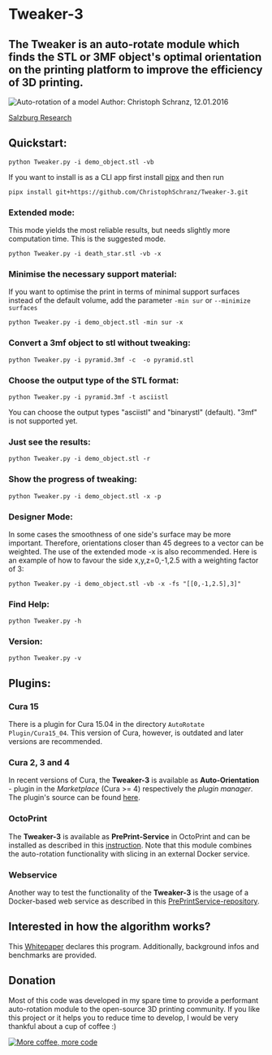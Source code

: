 # Tweaker-3
## The Tweaker is an auto-rotate module which finds the STL or 3MF object's optimal orientation on the printing platform to improve the efficiency of 3D printing.

![Auto-rotation of a model](https://github.com/ChristophSchranz/Tweaker-3/blob/master/auto-rotation.png)
Author: Christoph Schranz, 12.01.2016 

[Salzburg Research](http://www.salzburgresearch.at/blog/3d-print-positioning/)

## Quickstart:  

`python Tweaker.py -i demo_object.stl -vb`

If you want to install is as a CLI app first install
[pipx](https://pypa.github.io/pipx/) and then run

    pipx install git+https://github.com/ChristophSchranz/Tweaker-3.git

### Extended mode:

This mode yields the most reliable results, 
but needs slightly more computation time. 
This is the suggested mode.

`python Tweaker.py -i death_star.stl -vb -x`


### Minimise the necessary support material:

If you want to optimise the print in terms of minimal support surfaces
 instead of the default volume, add the parameter `-min sur` 
 or `--minimize surfaces`

`python Tweaker.py -i demo_object.stl -min sur -x`



### Convert a 3mf object to stl without tweaking:

`python Tweaker.py -i pyramid.3mf -c  -o pyramid.stl`


### Choose the output type of the STL format:

`python Tweaker.py -i pyramid.3mf -t asciistl`

You can choose the output types "asciistl" and 
"binarystl" (default). "3mf" is not supported yet.


### Just see the results:

`python Tweaker.py -i demo_object.stl -r`


### Show the progress of tweaking:

`python Tweaker.py -i demo_object.stl -x -p`


### Designer Mode:

In some cases the smoothness of one side's surface 
may be more important. Therefore, orientations closer than 
45 degrees to a vector can be weighted. The use of the 
extended mode -x is also recommended. Here is an example 
of how to favour the side x,y,z=0,-1,2.5 with a weighting factor 
of 3:

`python Tweaker.py -i demo_object.stl -vb -x -fs "[[0,-1,2.5],3]"`


### Find Help:

`python Tweaker.py -h`

### Version:

`python Tweaker.py -v`


## Plugins:

### Cura 15

There is a plugin for Cura 15.04 in the directory `AutoRotate Plugin/Cura15_04`. This version of Cura, however, is outdated and later versions are recommended.

### Cura 2, 3 and 4

In recent versions of Cura, the **Tweaker-3** is available as **Auto-Orientation** - plugin in the *Marketplace* (Cura >= 4) respectively the *plugin manager*. The plugin's source can be found [here](https://github.com/nallath/CuraOrientationPlugin).

### OctoPrint

The **Tweaker-3** is available as **PrePrint-Service** in OctoPrint and can be installed as described in this 
[instruction](https://plugins.octoprint.org/plugins/preprintservice/). 
Note that this module combines the auto-rotation functionality with slicing in an external Docker service.

### Webservice

Another way to test the functionality of the **Tweaker-3** is the usage of a Docker-based web service
as described in this [PrePrintService-repository](https://github.com/ChristophSchranz/Pre-Print-Service).


## Interested in how the algorithm works?

This [Whitepaper](https://www.researchgate.net/publication/311765131_Tweaker_-_Auto_Rotation_Module_for_FDM_3D_Printing) 
declares this program. Additionally, background 
infos and benchmarks are provided.

## Donation

Most of this code was developed in my spare time to provide a performant auto-rotation module to the open-source 3D printing community.
If you like this project or it helps you to reduce time to develop, I would be very thankful about a cup of coffee :) 

[![More coffee, more code](https://img.shields.io/badge/Donate-PayPal-green.svg)](https://www.paypal.com/cgi-bin/webscr?cmd=_s-xclick&hosted_button_id=RG7UBJMUNLMHN&source=url)
